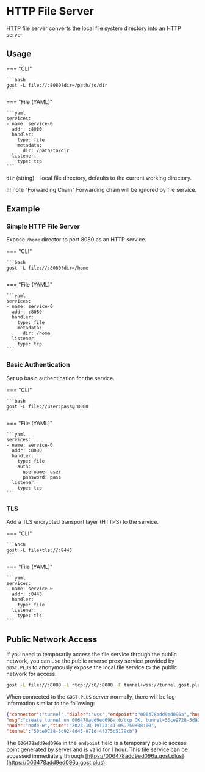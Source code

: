 # HTTP File Server

HTTP file server converts the local file system directory into an HTTP server.

## Usage

=== "CLI"

    ```bash
    gost -L file://:8080?dir=/path/to/dir
    ```

=== "File (YAML)"

    ```yaml
    services:
    - name: service-0
      addr: :8080
      handler:
        type: file
        metadata:
          dir: /path/to/dir
      listener:
        type: tcp
    ```

`dir` (string):
:    local file directory, defaults to the current working directory.

!!! note "Forwarding Chain"
    Forwarding chain will be ignored by file service.
    
## Example

### Simple HTTP File Server

Expose `/home` director to port 8080 as an HTTP service.

=== "CLI"

    ```bash
    gost -L file://:8080?dir=/home
    ```

=== "File (YAML)"

    ```yaml
    services:
    - name: service-0
      addr: :8080
      handler:
        type: file
        metadata:
          dir: /home
      listener:
        type: tcp
    ```

### Basic Authentication

Set up basic authentication for the service.

=== "CLI"

    ```bash
    gost -L file://user:pass@:8080
    ```

=== "File (YAML)"

    ```yaml
    services:
    - name: service-0
      addr: :8080
      handler:
        type: file
        auth:
          username: user
          password: pass
      listener:
        type: tcp
    ```

### TLS

Add a TLS encrypted transport layer (HTTPS) to the service.

=== "CLI"

    ```bash
    gost -L file+tls://:8443
    ```

=== "File (YAML)"

    ```yaml
    services:
    - name: service-0
      addr: :8443
      handler:
        type: file
      listener:
        type: tls
    ```

## Public Network Access

If you need to temporarily access the file service through the public network, you can use the public reverse proxy service provided by `GOST.PLUS` to anonymously expose the local file service to the public network for access.

```sh
gost -L file://:8080 -L rtcp://:0/:8080 -F tunnel+wss://tunnel.gost.plus:443
```

When connected to the `GOST.PLUS` server normally, there will be log information similar to the following:

```json
{"connector":"tunnel","dialer":"wss","endpoint":"006478add9ed096a","hop":"hop-0","kind":"connector","level":"info",
"msg":"create tunnel on 006478add9ed096a:0/tcp OK, tunnel=50ce9728-5d92-4d45-871d-4f275d5179cb, connector=956fcbe5-6e2d-439a-8aa3-af0df848a81a",
"node":"node-0","time":"2023-10-19T22:41:05.759+08:00",
"tunnel":"50ce9728-5d92-4d45-871d-4f275d5179cb"}
```

The `006478add9ed096a` in the `endpoint` field is a temporary public access point generated by server and is valid for 1 hour. This file service can be accessed immediately through [https://006478add9ed096a.gost.plus](https://006478add9ed096a.gost.plus).
